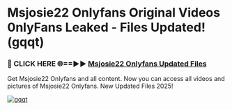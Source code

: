 # Msjosie22 Onlyfans Original Videos 0nlyFans Leaked - Files Updated! (gqqt)

<h3>🔴 CLICK HERE 🌐==►► <a href="https://tinyurl.com/ehrbuxhb" rel="nofollow">Msjosie22 Onlyfans Updated Files</a></h3>

Get Msjosie22 Onlyfans and all content. Now you can access all videos and pictures of Msjosie22 Onlyfans. New Updated Files 2025!

[![gqqt](https://i.imgur.com/lVYEuWS.gif)](https://tinyurl.com/ehrbuxhb)

